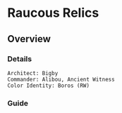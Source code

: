 # Raucous Relics
## Overview
### Details
```
Architect: Bigby
Commander: Alibou, Ancient Witness
Color Identity: Boros (RW)
```

### Guide

